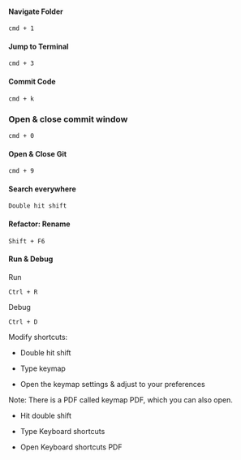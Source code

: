 #### Navigate Folder 

```
cmd + 1
```

#### Jump to Terminal

```
cmd + 3
```

#### Commit Code


```
cmd + k
```

### Open & close commit window 

```
cmd + 0
```

#### Open & Close Git

```
cmd + 9
```


#### Search everywhere

```
Double hit shift 
```

#### Refactor: Rename 

```
Shift + F6
```

#### Run & Debug 

Run 
```
Ctrl + R 
```

Debug 
```
Ctrl + D 
```


Modify shortcuts: 

* Double hit shift 

* Type keymap

* Open the keymap settings & adjust to your preferences 

Note: There is a PDF called keymap PDF, which you can also open.

* Hit double shift

* Type Keyboard shortcuts 

* Open Keyboard shortcuts PDF 
